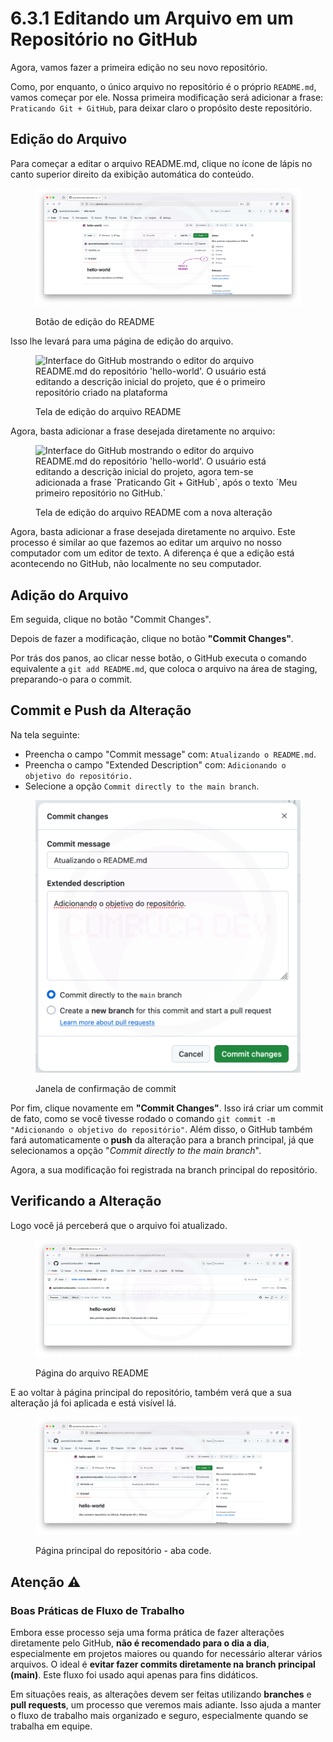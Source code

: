 # 6.3.1 Editando um Arquivo em um Repositório no GitHub

Agora, vamos fazer a primeira edição no seu novo repositório.

Como, por enquanto, o único arquivo no repositório é o próprio `README.md`, vamos começar por ele. Nossa primeira modificação será adicionar a frase: `Praticando Git + GitHub`, para deixar claro o propósito deste repositório.

## Edição do Arquivo

Para começar a editar o arquivo README.md, clique no ícone de lápis no canto superior direito da exibição automática do conteúdo.

<figure><img src="../../.gitbook/assets/Editar README.png" alt="Interface do GitHub mostrando o repositório &#x27;hello-world&#x27;. Há uma parte destacada em roxo indicando o ícone de lápis para edição do arquivo README.md"><figcaption><p>Botão de edição do README</p></figcaption></figure>



Isso lhe levará para uma página de edição do arquivo.

<figure><img src="../../.gitbook/assets/Editar README página.png" alt="Interface do GitHub mostrando o editor do arquivo README.md do repositório &#x27;hello-world&#x27;. O usuário está editando a descrição inicial do projeto, que é o primeiro repositório criado na plataforma"><figcaption><p>Tela de edição do arquivo README</p></figcaption></figure>

Agora, basta adicionar a frase desejada diretamente no arquivo:

<figure><img src="../../.gitbook/assets/Editar README página depois.png" alt="Interface do GitHub mostrando o editor do arquivo README.md do repositório &#x27;hello-world&#x27;. O usuário está editando a descrição inicial do projeto, agora tem-se adicionada a frase &#x60;Praticando Git + GitHub&#x60;, após o texto &#x60;Meu primeiro repositório no GitHub.&#x60;"><figcaption><p>Tela de edição do arquivo README com a nova alteração</p></figcaption></figure>

Agora, basta adicionar a frase desejada diretamente no arquivo. Este processo é similar ao que fazemos ao editar um arquivo no nosso computador com um editor de texto. A diferença é que a edição está acontecendo no GitHub, não localmente no seu computador.

## Adição do Arquivo

Em seguida, clique no botão "Commit Changes".

Depois de fazer a modificação, clique no botão **"Commit Changes"**.

Por trás dos panos, ao clicar nesse botão, o GitHub executa o comando equivalente a `git add README.md`, que coloca o arquivo na área de staging, preparando-o para o commit.

## Commit e Push da Alteração

Na tela seguinte:

* Preencha o campo "Commit message" com: `Atualizando o README.md`.
* Preencha o campo "Extended Description" com: `Adicionando o objetivo do repositório.`
* Selecione a opção `Commit directly to the main branch`.

<figure><img src="../../.gitbook/assets/Commit Dialog.png" alt="Janela de commit do GitHub: A imagem mostra uma janela modal típica do GitHub usada para confirmar alterações antes de enviá-las para o repositório. Mensagem de commit: Há um campo para inserir a mensagem de commit, que descreve brevemente as alterações realizadas. Descrição estendida: Um campo adicional permite adicionar uma descrição mais detalhada das mudanças. Opções de commit: O usuário pode escolher entre commitar diretamente na branch principal (main) ou criar uma nova branch e iniciar um pull request."><figcaption><p>Janela de confirmação de commit</p></figcaption></figure>

Por fim, clique novamente em **"Commit Changes"**. Isso irá criar um commit de fato, como se você tivesse rodado o comando `git commit -m "Adicionando o objetivo do repositório"`. Além disso, o GitHub também fará automaticamente o **push** da alteração para a branch principal, já que selecionamos a opção "_Commit directly to the main branch_".

Agora, a sua modificação foi registrada na branch principal do repositório.

## Verificando a Alteração

Logo você já perceberá que o arquivo foi atualizado.

<figure><img src="../../.gitbook/assets/README depois alt.png" alt="Tela de detalhes do arquivo README. Mostra conteúdo do arquivo README.md do repositório &#x27;hello-world&#x27;. O usuário está visualizando a descrição inicial do projeto, que é o primeiro repositório criado na plataforma. O texto indica que o usuário está praticando as ferramentas Git e GitHub."><figcaption><p>Página do arquivo README</p></figcaption></figure>

E ao voltar à página principal do repositório, também verá que a sua alteração já foi aplicada e está visível lá.

<figure><img src="../../.gitbook/assets/Repo depois alt.png" alt="Página principal do repositório hello-world mostrando o README atualizado."><figcaption><p>Página principal do repositório - aba code.</p></figcaption></figure>

## Atenção ⚠️

### Boas Práticas de Fluxo de Trabalho

Embora esse processo seja uma forma prática de fazer alterações diretamente pelo GitHub, **não é recomendado para o dia a dia**, especialmente em projetos maiores ou quando for necessário alterar vários arquivos. O ideal é **evitar fazer commits diretamente na branch principal (main)**. Este fluxo foi usado aqui apenas para fins didáticos.

Em situações reais, as alterações devem ser feitas utilizando **branches** e **pull requests**, um processo que veremos mais adiante. Isso ajuda a manter o fluxo de trabalho mais organizado e seguro, especialmente quando se trabalha em equipe.
